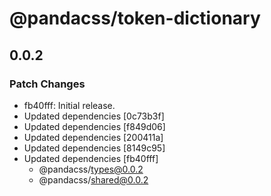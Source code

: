# @pandacss/token-dictionary

## 0.0.2

### Patch Changes

- fb40fff: Initial release.
- Updated dependencies [0c73b3f]
- Updated dependencies [f849d06]
- Updated dependencies [200411a]
- Updated dependencies [8149c95]
- Updated dependencies [fb40fff]
  - @pandacss/types@0.0.2
  - @pandacss/shared@0.0.2
